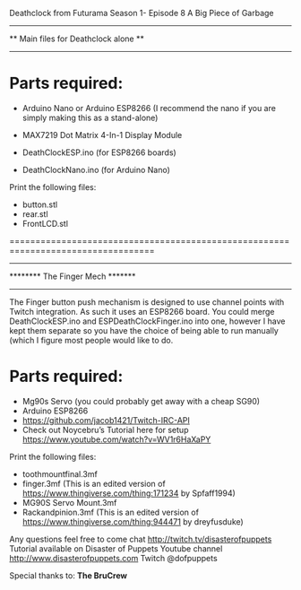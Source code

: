 Deathclock from Futurama Season 1- Episode 8 A Big Piece of Garbage

******************************
** Main files for Deathclock alone **
******************************

Parts required:
==============

-	Arduino Nano or Arduino ESP8266 
(I recommend the nano if you are simply making this as a stand-alone)
-	MAX7219 Dot Matrix 4-In-1 Display Module

- DeathClockESP.ino (for ESP8266 boards)
- DeathClockNano.ino (for Arduino Nano)

Print the following files:

-	button.stl
-	rear.stl
-	FrontLCD.stl

==================================================================================

******************************
******** The Finger Mech *******
******************************

The Finger button push mechanism is designed to use channel points with Twitch integration.
As such it uses an ESP8266 board. You could merge DeathClockESP.ino and ESPDeathClockFinger.ino into one, however
I have kept them separate so you have the choice of being able to run manually (which I figure most people would like to do.

Parts required:
==============

-	Mg90s Servo (you could probably get away with a cheap SG90)
-	Arduino ESP8266
-	https://github.com/jacob1421/Twitch-IRC-API
-	Check out Noycebru’s Tutorial here for setup https://www.youtube.com/watch?v=WV1r6HaXaPY


Print the following files:

-	toothmountfinal.3mf
-	finger.3mf 
(This is an edited version of https://www.thingiverse.com/thing:171234 by Spfaff1994)
-	MG90S Servo Mount.3mf
-	Rackandpinion.3mf
(This is an edited version of https://www.thingiverse.com/thing:944471 by dreyfusduke)

Any questions feel free to come chat http://twitch.tv/disasterofpuppets
Tutorial available on Disaster of Puppets Youtube channel http://www.disasterofpuppets.com
Twitch @dofpuppets

Special thanks to:
**The BruCrew**
